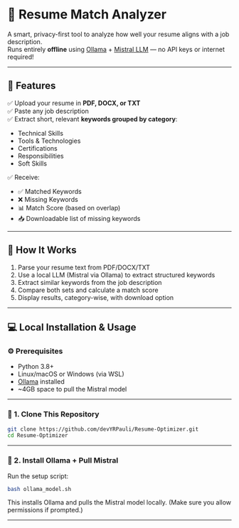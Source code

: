 # 📄 Resume Match Analyzer

A smart, privacy-first tool to analyze how well your resume aligns with a job description.  
Runs entirely **offline** using [Ollama](https://ollama.com) + [Mistral LLM](https://ollama.com/library/mistral) — no API keys or internet required!

---

## 🚀 Features

✅ Upload your resume in **PDF, DOCX, or TXT**  
✅ Paste any job description  
✅ Extract short, relevant **keywords grouped by category**:
- Technical Skills
- Tools & Technologies
- Certifications
- Responsibilities
- Soft Skills

✅ Receive:
- ✅ Matched Keywords
- ❌ Missing Keywords
- 📊 Match Score (based on overlap)
- 📥 Downloadable list of missing keywords

---

## 🧠 How It Works

1. Parse your resume text from PDF/DOCX/TXT
2. Use a local LLM (Mistral via Ollama) to extract structured keywords
3. Extract similar keywords from the job description
4. Compare both sets and calculate a match score
5. Display results, category-wise, with download option

---

## 💻 Local Installation & Usage

### ⚙️ Prerequisites

- Python 3.8+
- Linux/macOS or Windows (via WSL)
- [Ollama](https://ollama.com) installed
- ~4GB space to pull the Mistral model

---

### 🔧 1. Clone This Repository

```bash
git clone https://github.com/devYRPauli/Resume-Optimizer.git
cd Resume-Optimizer
```

---

### 🧠 2. Install Ollama + Pull Mistral
Run the setup script:
```bash
bash ollama_model.sh
```
This installs Ollama and pulls the Mistral model locally.
(Make sure you allow permissions if prompted.)

---
